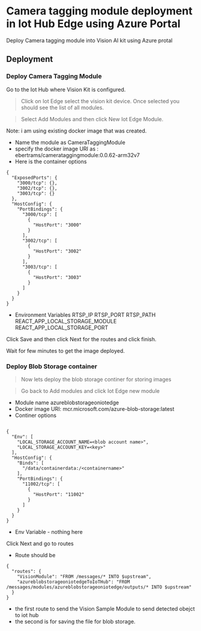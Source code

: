 # Camera tagging module deployment in Iot Hub Edge using Azure Portal
Deploy Camera tagging module into Vision AI kit using Azure protal

## Deployment

### Deploy Camera Tagging Module

Go to the Iot Hub where Vision Kit is configured.

> Click on Iot Edge select the vision kit device. Once selected you should see the list of all modules.

> Select Add Modules and then click New Iot Edge Module.

Note: i am using existing docker image that was created.
- Name the module as CameraTaggingModule
- specify the docker image URI as : ebertrams/camerataggingmodule:0.0.62-arm32v7
- Here is the container options
```
{
  "ExposedPorts": {
    "3000/tcp": {},
    "3002/tcp": {},
    "3003/tcp": {}
  },
  "HostConfig": {
    "PortBindings": {
      "3000/tcp": [
        {
          "HostPort": "3000"
        }
      ],
      "3002/tcp": [
        {
          "HostPort": "3002"
        }
      ],
      "3003/tcp": [
        {
          "HostPort": "3003"
        }
      ]
    }
  }
}
```
- Environment Variables
RTSP_IP
RTSP_PORT
RTSP_PATH
REACT_APP_LOCAL_STORAGE_MODULE
REACT_APP_LOCAL_STORAGE_PORT

Click Save and then click Next for the routes and click finish.

Wait for few minutes to get the image deployed.

### Deploy Blob Storage container

> Now lets deploy the blob storage continer for storing images

> Go back to Add modules and click Iot Edge new module 

- Module name azureblobstorageoniotedge
- Docker image URI: mcr.microsoft.com/azure-blob-storage:latest
- Continer options

```

{
  "Env": [
    "LOCAL_STORAGE_ACCOUNT_NAME=<blob account name>",
    "LOCAL_STORAGE_ACCOUNT_KEY=<key>"
  ],
  "HostConfig": {
    "Binds": [
      "/data/containerdata:/<containername>"
    ],
    "PortBindings": {
      "11002/tcp": [
        {
          "HostPort": "11002"
        }
      ]
    }
  }
}
```

- Env Variable  - nothing here

Click Next and go to routes

- Route should be

```
{
  "routes": {
    "VisionModule": "FROM /messages/* INTO $upstream",
    "azureblobstorageoniotedgeToIoTHub": "FROM /messages/modules/azureblobstorageoniotedge/outputs/* INTO $upstream"
  }
}
```

- the first route to send the Vision Sample Module to send detected obejct to iot hub
- the second is for saving the file for blob storage.

